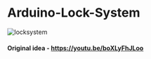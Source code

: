 # Arduino-Lock-System

![locksystem](https://user-images.githubusercontent.com/56086653/94345543-5b4a7000-002f-11eb-810e-eb3b6f70a734.jpg)

#### Original idea - https://youtu.be/boXLyFhJLoo
